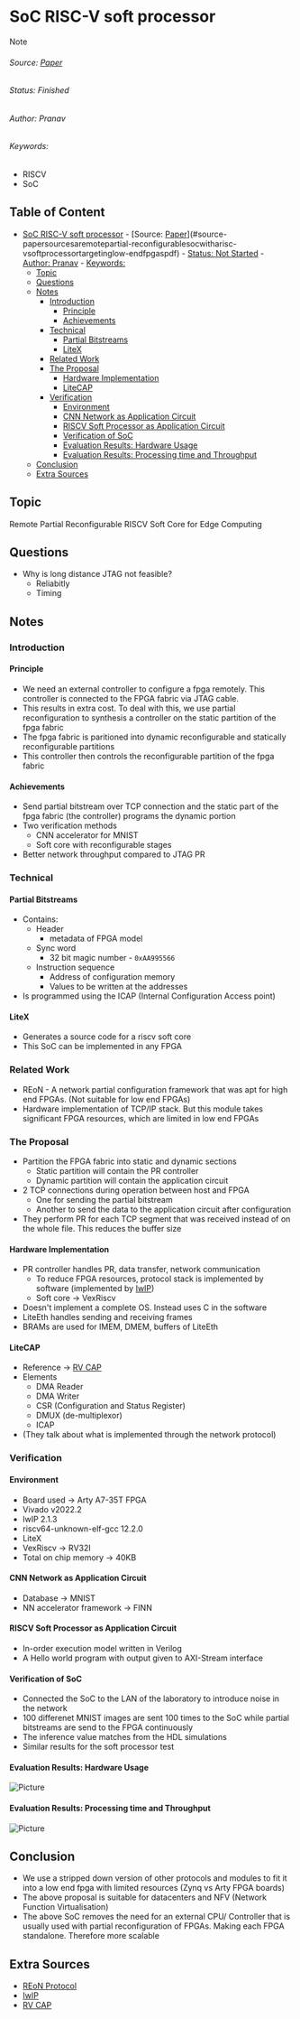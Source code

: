 # SoC RISC-V soft processor
> [!NOTE]
> ###### Source: [Paper](../Sources/A_remote_partial-reconfigurable_SoC_with_a_RISC-V_soft_processor_targeting_low-end_FPGAs.pdf)
> ###### Status: Finished
> ###### Author: Pranav
> ###### Keywords: 
>   - RISCV
>   - SoC

## Table of Content
- [SoC RISC-V soft processor](#soc-risc-v-soft-processor)
          - [Source: [Paper](../Sources/A_remote_partial-reconfigurable_SoC_with_a_RISC-V_soft_processor_targeting_low-end_FPGAs.pdf)](#source-papersourcesaremotepartial-reconfigurablesocwitharisc-vsoftprocessortargetinglow-endfpgaspdf)
          - [Status: Not Started](#status-not-started)
          - [Author: Pranav](#author-pranav)
          - [Keywords:](#keywords)
  - [Topic](#topic)
  - [Questions](#questions)
  - [Notes](#notes)
    - [Introduction](#introduction)
      - [Principle](#principle)
      - [Achievements](#achievements)
    - [Technical](#technical)
      - [Partial Bitstreams](#partial-bitstreams)
      - [LiteX](#litex)
    - [Related Work](#related-work)
    - [The Proposal](#the-proposal)
      - [Hardware Implementation](#hardware-implementation)
      - [LiteCAP](#litecap)
    - [Verification](#verification)
      - [Environment](#environment)
      - [CNN Network as Application Circuit](#cnn-network-as-application-circuit)
      - [RISCV Soft Processor as Application Circuit](#riscv-soft-processor-as-application-circuit)
      - [Verification of SoC](#verification-of-soc)
      - [Evaluation Results: Hardware Usage](#evaluation-results-hardware-usage)
      - [Evaluation Results: Processing time and Throughput](#evaluation-results-processing-time-and-throughput)
  - [Conclusion](#conclusion)
  - [Extra Sources](#extra-sources)

## Topic
Remote Partial Reconfigurable RISCV Soft Core for Edge Computing

## Questions
- Why is long distance JTAG not feasible?
  - Reliabitly
  - Timing

## Notes
### Introduction
#### Principle
- We need an external controller to configure a fpga remotely. This controller is connected to the FPGA fabric via JTAG cable.
- This results in extra cost. To deal with this, we use partial reconfiguration to synthesis a controller on the static partition of the fpga fabric
- The fpga fabric is paritioned into dynamic reconfigurable and statically reconfigurable partitions
- This controller then controls the reconfigurable partition of the fpga fabric

#### Achievements
- Send partial bitstream over TCP connection and the static part of the fpga fabric (the controller) programs the dynamic portion
- Two verification methods
  - CNN accelerator for MNIST
  - Soft core with reconfigurable stages
- Better network throughput compared to JTAG PR

### Technical
#### Partial Bitstreams
- Contains:
  - Header
    - metadata of FPGA model
  - Sync word
    - 32 bit magic number - `0xAA995566`
  - Instruction sequence
    - Address of configuration memory
    - Values to be written at the addresses
- Is programmed using the ICAP (Internal Configuration Access point)

#### LiteX
- Generates a source code for a riscv soft core
- This SoC can be implemented in any FPGA

### Related Work
- REoN - A network partial configuration framework that was apt for high end FPGAs. (Not suitable for low end FPGAs)
- Hardware implementation of TCP/IP stack. But this module takes significant FPGA resources, which are limited in low end FPGAs

### The Proposal
- Partition the FPGA fabric into static and dynamic sections
  - Static partition will contain the PR controller
  - Dynamic partition will contain the application circuit
- 2 TCP connections during operation between host and FPGA
  - One for sending the partial bitstream
  - Another to send the data to the application circuit after configuration
- They perform PR for each TCP segment that was received instead of on the whole file. This reduces the buffer size

#### Hardware Implementation
- PR controller handles PR, data transfer, network communication
  - To reduce FPGA resources, protocol stack is implemented by software (implemented by [IwIP](https://ieeexplore.ieee.org/abstract/document/10387925))
  - Soft core -> VexRiscv
- Doesn't implement a complete OS. Instead uses C in the software
- LiteEth handles sending and receiving frames
- BRAMs are used for IMEM, DMEM, buffers of LiteEth

#### LiteCAP
- Reference -> [RV CAP](https://ieeexplore.ieee.org/abstract/document/9460688)
- Elements
  - DMA Reader
  - DMA Writer
  - CSR (Configuration and Status Register)
  - DMUX (de-multiplexor)
  - ICAP
- (They talk about what is implemented through the network protocol)

### Verification
#### Environment
- Board used -> Arty A7-35T FPGA
- Vivado v2022.2
- lwIP 2.1.3
- riscv64-unknown-elf-gcc 12.2.0
- LiteX
- VexRiscv -> RV32I
- Total on chip memory -> 40KB

#### CNN Network as Application Circuit
- Database -> MNIST
- NN accelerator framework -> FINN

#### RISCV Soft Processor as Application Circuit
- In-order execution model written in Verilog
- A Hello world program with output given to AXI-Stream interface

#### Verification of SoC
- Connected the SoC to the LAN of the laboratory to introduce noise in the network
- 100 differenet MNIST images are sent 100 times to the SoC while partial bitstreams are send to the FPGA continuously
- The inference value matches from the HDL simulations
- Similar results for the soft processor test

#### Evaluation Results: Hardware Usage
![Picture](./assets/Evaluation.png)

#### Evaluation Results: Processing time and Throughput
![Picture](./assets/Evaluation.png)

## Conclusion
- We use a stripped down version of other protocols and modules to fit it into a low end fpga with limited resources (Zynq vs Arty FPGA boards)
- The above proposal is suitable for datacenters and NFV (Network Function Virtualisation)
- The above SoC removes the need for an external CPU/ Controller that is usually used with partial reconfiguration of FPGAs. Making each FPGA standalone. Therefore more scalable

## Extra Sources
- [REoN Protocol](../Sources/REoN_A_protocol_for_reliable_software-defined_FPGA_partial_reconfiguration_over_network.pdf)
- [IwIP](https://ieeexplore.ieee.org/abstract/document/10387925)
- [RV CAP](https://ieeexplore.ieee.org/abstract/document/9460688)
